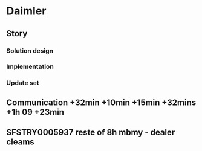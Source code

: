# Daimler

## Story

### Solution design

### Implementation

### Update set

## Communication +32min +10min +15min +32mins +1h 09 +23min

##  SFSTRY0005937 reste of 8h mbmy - dealer cleams 